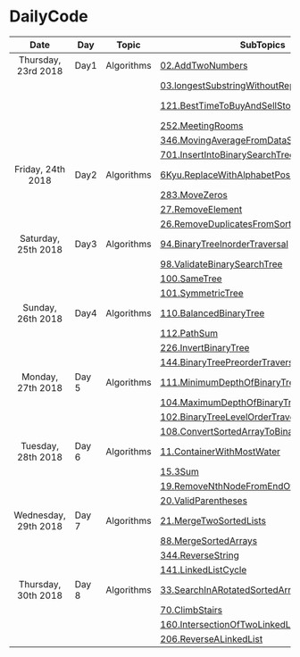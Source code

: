 # DailyCode

| Date                 | Day   | Topic      | SubTopics                                                                                                                                                                                             | Source   | Tags                         |
| :------------------: | ----- | ---------- | ----------------------------------------------------------------------------------------------------------------------------------------------------------------------------------------------------- | -------- | ---------------------------- |
| Thursday, 23rd 2018  | Day1  | Algorithms | [02.AddTwoNumbers](https://github.com/suyashchopra19/DailyCode/blob/master/AlgorithmsAndDataStructure/Algo/Leetcode/02.AddTwoNumbers-DONE.js)                                                         | LeetCode |                              |
|                      |       |            | [03.longestSubstringWithoutRepeatedCharacters](https://github.com/suyashchopra19/DailyCode/blob/master/AlgorithmsAndDataStructure/Algo/Leetcode/03.longestSubstringWithoutRepeatedCharacters-DONE.js) | LeetCode | [HashTable] [String]         |
|                      |       |            | [121.BestTimeToBuyAndSellStock](https://github.com/suyashchopra19/DailyCode/blob/master/AlgorithmsAndDataStructure/Algo/Leetcode/121.BestTimeToBuyAndSellStock-DONE.js)                               | LeetCode | [Array] [DynamicProgramming] |
|                      |       |            | [252.MeetingRooms](https://github.com/suyashchopra19/DailyCode/blob/master/AlgorithmsAndDataStructure/Algo/Leetcode/121.BestTimeToBuyAndSellStock-DONE.js)                                            | LeetCode | [Sort]                       |
|                      |       |            | [346.MovingAverageFromDataStream](https://github.com/suyashchopra19/DailyCode/blob/master/AlgorithmsAndDataStructure/Algo/Leetcode/346.MovingAverageFromDataStream-DONE.js)                           | LeetCode |                              |
|                      |       |            | [701.InsertIntoBinarySearchTree](https://github.com/suyashchopra19/DailyCode/blob/master/AlgorithmsAndDataStructure/Algo/Leetcode/701.InsertIntoBinarySearchTree-DONE.js)                             | LeetCode | [Trees]                      |
| Friday, 24th 2018    | Day2  | Algorithms | [6Kyu.ReplaceWithAlphabetPosition]()                                                                                                                                                                  | CodeWars |                              |
|                      |       |            | [283.MoveZeros]()                                                                                                                                                                                     | LeetCode | [Array]                      |
|                      |       |            | [27.RemoveElement]()                                                                                                                                                                                  | LeetCode | [Array]                      |
|                      |       |            | [26.RemoveDuplicatesFromSortedArray]()                                                                                                                                                                | LeetCode | [Array]                      |
| Saturday, 25th 2018  | Day3  | Algorithms | [94.BinaryTreeInorderTraversal]()                                                                                                                                                                     | LeetCode | [Trees]                      |
|                      |       |            | [98.ValidateBinarySearchTree]()                                                                                                                                                                       | LeetCode | [Trees]                      |
|                      |       |            | [100.SameTree]()                                                                                                                                                                                      | LeetCode | [Trees]                      |
|                      |       |            | [101.SymmetricTree]()                                                                                                                                                                                 | LeetCode | [Trees]                      |
| Sunday, 26th 2018    | Day4  | Algorithms | [110.BalancedBinaryTree]()                                                                                                                                                                            | LeetCode | [Trees]                      |
|                      |       |            | [112.PathSum]()                                                                                                                                                                                       | LeetCode | [Trees]                      |
|                      |       |            | [226.InvertBinaryTree]()                                                                                                                                                                              | LeetCode | [Trees]                      |
|                      |       |            | [144.BinaryTreePreorderTraversal]()                                                                                                                                                                   | LeetCode | [Trees]                      |
| Monday, 27th 2018    | Day 5 | Algorithms | [111.MinimumDepthOfBinaryTree]()                                                                                                                                                                      | LeetCode | [Trees]                      |
|                      |       |            | [104.MaximumDepthOfBinaryTree]()                                                                                                                                                                      | LeetCode | [Trees]                      |
|                      |       |            | [102.BinaryTreeLevelOrderTraversal]()                                                                                                                                                                 | LeetCode | [Trees]                      |
|                      |       |            | [108.ConvertSortedArrayToBinarySearchTree]()                                                                                                                                                          | LeetCode | [Trees]                      |
| Tuesday, 28th 2018   | Day 6 | Algorithms | [11.ContainerWithMostWater]()                                                                                                                                                                         | LeetCode | [Array]                      |
|                      |       |            | [15.3Sum]()                                                                                                                                                                                           | LeetCode | [Array]                      |
|                      |       |            | [19.RemoveNthNodeFromEndOfList]()                                                                                                                                                                     | LeetCode | [LinkedList]                 |
|                      |       |            | [20.ValidParentheses]()                                                                                                                                                                               | LeetCode | [Stack]                      |
| Wednesday, 29th 2018 | Day 7 | Algorithms | [21.MergeTwoSortedLists]()                                                                                                                                                                            | LeetCode | [LinkedList]                 |
|                      |       |            | [88.MergeSortedArrays]()                                                                                                                                                                              | LeetCode | [Array]                      |
|                      |       |            | [344.ReverseString]()                                                                                                                                                                                 | LeetCode | [String]                     |
|                      |       |            | [141.LinkedListCycle]()                                                                                                                                                                               | LeetCode | [LinkedList]                 |
| Thursday, 30th 2018  | Day 8 | Algorithms | [33.SearchInARotatedSortedArray]()                                                                                                                                                                    | LeetCode | [BinarySearch]               |
|                      |       |            | [70.ClimbStairs]()                                                                                                                                                                                    | LeetCode | [DynamicProgramming]         |
|                      |       |            | [160.IntersectionOfTwoLinkedLists]()                                                                                                                                                                  | LeetCode | [LinkedList]                 |
|                      |       |            | [206.ReverseALinkedList]()                                                                                                                                                                               | LeetCode | [LinkedList]                 |

